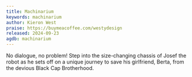 ```yaml
---
title: Machinarium
keywords: machinarium
author: Kieron West
praise: https://buymeacoffee.com/westydesign
released: 2024-09-23
agdb: machinarium
---
```


No dialogue, no problem! Step into the size-changing chassis of Josef the robot as he sets off on a unique journey to save his girlfriend, Berta, from the devious Black Cap Brotherhood.
